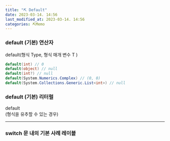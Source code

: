 ```yaml
---
title: "⛏️ Default"
date: 2023-03-14. 14:56
last_modified_at: 2023-03-14. 14:56
categories: ⛏️Memo
---
```


### default (기본) 연산자

default(형식 Type, 형식 매개 변수 T  )  

```cs
default(int) // 0
default(object) // null
default(int?) // null
default(System.Numerics.Complex) // (0, 0)
default(System.Collections.Generic.List<int>) // null
```

### default (기본) 리터럴

default  
(형식을 유추할 수 있는 경우)  

---

### switch 문 내의 기본 사례 레이블  
